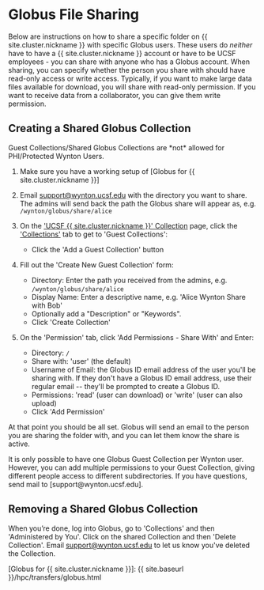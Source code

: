 # Globus File Sharing

Below are instructions on how to share a specific folder on {{ site.cluster.nickname }} with specific Globus users.  These users do _neither_ have to have a {{ site.cluster.nickname }} account or have to be UCSF employees - you can share with anyone who has a Globus account.  When sharing, you can specify whether the person you share with should have read-only access or write access.  Typically, if you want to make large data files available for download, you will share with read-only permission.  If you want to receive data from a collaborator, you can give them write permission. 


## Creating a Shared Globus Collection

<div class="alert alert-warning" role="alert" markdown="1">
Guest Collections/Shared Globus Collections are *not* allowed for PHI/Protected Wynton Users.
</div>

1. Make sure you have a working setup of [Globus for {{ site.cluster.nickname }}]

2. Email [support@wynton.ucsf.edu] with the directory you want to share.
   The admins will send back the path the Globus share will appear as, e.g. `/wynton/globus/share/alice`

3. On the ['UCSF {{ site.cluster.nickname }}' Collection] page, click the ['Collections'] tab to get to 'Guest Collections':
   * Click the 'Add a Guest Collection' button

4. Fill out the 'Create New Guest Collection' form:
   * Directory: Enter the path you received from the admins, e.g. `/wynton/globus/share/alice`
   * Display Name: Enter a descriptive name, e.g. 'Alice Wynton Share with Bob'
   * Optionally add a "Description" or "Keywords".
   * Click 'Create Collection'
   
5. On the 'Permission' tab, click 'Add Permissions - Share With' and Enter:
   * Directory: `/`
   * Share with: 'user' (the default)
   * Username of Email: the Globus ID email address of the user you'll be sharing with.  If they don't have a Globus ID email address, use their regular email -- they'll be prompted to create a Globus ID.
   * Permissions: 'read' (user can download) or 'write' (user can also upload)
   * Click 'Add Permission'

At that point you should be all set.  Globus will send an email to the person you are sharing the folder with, and you can let them know the share is active.

<div class="alert alert-warning" role="alert" markdown="1">
It is only possible to have one Globus Guest Collection per Wynton user. However, you can add multiple permissions to your Guest Collection, giving different people access to different subdirectories. If you have questions, send mail to [support@wynton.ucsf.edu].
</div>


## Removing a Shared Globus Collection

When you’re done, log into Globus, go to 'Collections' and then 'Administered by You'. Click on the shared Collection and then 'Delete Collection'.  Email [support@wynton.ucsf.edu] to let us know you've deleted the Collection.



[support@wynton.ucsf.edu]: mailto:support@wynton.ucsf.edu

[Globus]: https://www.globus.org/
[Globus Connect Personal]: https://www.globus.org/globus-connect-personal
[Globus Connect Personal (GCP) Collection]: https://app.globus.org/file-manager/gcp
['UCSF {{ site.cluster.nickname }}' Collection]: https://app.globus.org/file-manager/collections/68f06816-cd00-4bf3-ae1f-0597a07ed118/overview
['Collections']: https://app.globus.org/file-manager/collections/68f06816-cd00-4bf3-ae1f-0597a07ed118/shares

[Globus for {{ site.cluster.nickname }}]: {{ site.baseurl }}/hpc/transfers/globus.html
